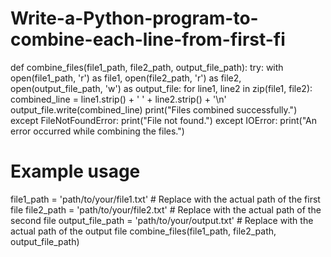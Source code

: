 # Write-a-Python-program-to-combine-each-line-from-first-fi
def combine_files(file1_path, file2_path, output_file_path):
    try:
        with open(file1_path, 'r') as file1, open(file2_path, 'r') as file2, open(output_file_path, 'w') as output_file:
            for line1, line2 in zip(file1, file2):
                combined_line = line1.strip() + ' ' + line2.strip() + '\n'
                output_file.write(combined_line)
        print("Files combined successfully.")
    except FileNotFoundError:
        print("File not found.")
    except IOError:
        print("An error occurred while combining the files.")

# Example usage
file1_path = 'path/to/your/file1.txt'  # Replace with the actual path of the first file
file2_path = 'path/to/your/file2.txt'  # Replace with the actual path of the second file
output_file_path = 'path/to/your/output.txt'  # Replace with the actual path of the output file
combine_files(file1_path, file2_path, output_file_path)
